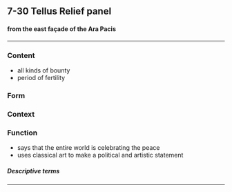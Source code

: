 <!-- order:2 -->
## 7-30 Tellus Relief panel

#### from the east façade of the Ara Pacis

---

### Content
- all kinds of bounty
- period of fertility

### Form

### Context

### Function
- says that the entire world is celebrating the peace
- uses classical art to make a political and artistic statement

##### Descriptive terms

---
